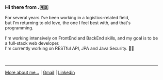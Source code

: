 ### Hi there from .:serbia:

For several years I've been working in a logistics-related field,<br/> 
but I'm returning to old love, the one I feel best with, and that's programming.<br/><br/>
I'm working intensively on FrontEnd and BackEnd skills, and my goal is to be a full-stack web developer. 
<br/>
I'm currently working on RESTful API, JPA and Java Security. :mechanic:
<br/><br/><br/>

****
[More about me...](https://dachadallocort.dev) | [Gmail](mailto:dragan.majstorovic@gmail.com) | [Linkedin](https://www.linkedin.com/in/dragan-majstorovi%C4%87-567802167/)



<!--
**dallocort/dallocort** is a ✨ _special_ ✨ repository because its `README.md` (this file) appears on your GitHub profile.

Here are some ideas to get you started:

- 🔭 I’m currently working on ...
- 🌱 I’m currently learning ...
- 👯 I’m looking to collaborate on ...
- 🤔 I’m looking for help with ...
- 💬 Ask me about ...
- 📫 How to reach me: ...
- 😄 Pronouns: ...
- ⚡ Fun fact: ...
-->
